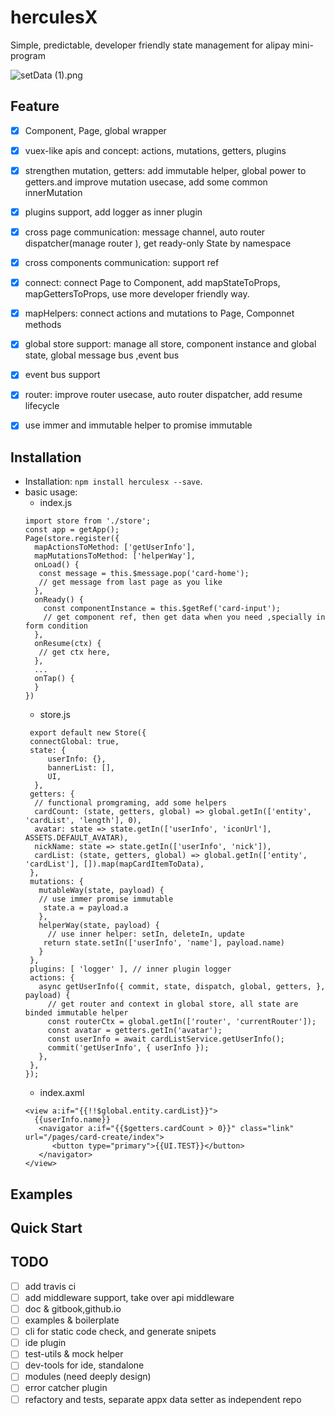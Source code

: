 # herculesX
Simple, predictable, developer friendly state management for alipay mini-program


![setData (1).png](https://cdn.nlark.com/lark/0/2018/png/82549/1537904366328-49a7e2e5-5aeb-4326-be5f-8cf0eb603181.png) 

## Feature

- [x] Component, Page, global wrapper
- [x] vuex-like apis and concept: actions, mutations, getters, plugins
- [x] strengthen mutation, getters: add immutable helper, global power to getters.and improve mutation usecase, add some common innerMutation
- [x] plugins support, add logger as inner plugin
- [x] cross page communication: message channel, auto router dispatcher(manage router ), get ready-only State by namespace
- [x] cross components communication: support ref
- [x] connect: connect Page to Component, add mapStateToProps, mapGettersToProps, use more developer friendly way.
- [x] mapHelpers: connect actions and mutations to Page, Componnet methods
- [x] global store support: manage all store, component instance and global state, global message bus ,event bus
- [x] event bus support
- [x] router: improve router usecase, auto router dispatcher, add resume lifecycle
- [x] use immer and immutable helper to promise immutable


## Installation

* Installation: `npm install herculesx --save`.
* basic usage:
  * index.js
  ``` 
  import store from './store';
  const app = getApp();
  Page(store.register({
    mapActionsToMethod: ['getUserInfo'],
    mapMutationsToMethod: ['helperWay'],
    onLoad() {
     const message = this.$message.pop('card-home');
     // get message from last page as you like
    },
    onReady() {
      const componentInstance = this.$getRef('card-input');
      // get component ref, then get data when you need ,specially in form condition
    },
    onResume(ctx) {
     // get ctx here, 
    },
    ...
    onTap() {
    }
  })
  ```
  * store.js
  ```
   export default new Store({
   connectGlobal: true,
   state: {
       userInfo: {},
       bannerList: [],
       UI,
    },
   getters: {
    // functional promgraming, add some helpers
    cardCount: (state, getters, global) => global.getIn(['entity', 'cardList', 'length'], 0),
    avatar: state => state.getIn(['userInfo', 'iconUrl'], ASSETS.DEFAULT_AVATAR),
    nickName: state => state.getIn(['userInfo', 'nick']),
    cardList: (state, getters, global) => global.getIn(['entity', 'cardList'], []).map(mapCardItemToData),
   },
   mutations: {
     mutableWay(state, payload) {
     // use immer promise immutable
      state.a = payload.a
     },
     helperWay(state, payload) {
       // use inner helper: setIn, deleteIn, update
      return state.setIn(['userInfo', 'name'], payload.name)
     }
   },
   plugins: [ 'logger' ], // inner plugin logger
   actions: {
     async getUserInfo({ commit, state, dispatch, global, getters, }, payload) {
       // get router and context in global store, all state are binded immutable helper
       const routerCtx = global.getIn(['router', 'currentRouter']);
       const avatar = getters.getIn('avatar');
       const userInfo = await cardListService.getUserInfo();
       commit('getUserInfo', { userInfo });
     },
   },
  });
  ```
  * index.axml
  ```
  <view a:if="{{!!$global.entity.cardList}}">
    {{userInfo.name}}
     <navigator a:if="{{$getters.cardCount > 0}}" class="link" url="/pages/card-create/index">
        <button type="primary">{{UI.TEST}}</button>
     </navigator>
  </view>
  ```

## Examples

## Quick Start
  
## TODO
- [ ] add travis ci
- [ ] add middleware support, take over api middleware
- [ ] doc & gitbook,github.io
- [ ] examples & boilerplate
- [ ] cli for static code check, and generate snipets
- [ ] ide plugin
- [ ] test-utils & mock helper
- [ ] dev-tools for ide, standalone
- [ ] modules (need deeply design)
- [ ] error catcher plugin
- [ ] refactory and tests, separate appx data setter as independent repo
